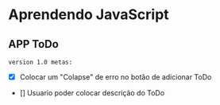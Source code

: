 <h1>Aprendendo JavaScript</h1> 

<h2>APP ToDo</h2>

`version 1.0 metas:`
- [x] Colocar um "Colapse" de erro no botão de adicionar ToDo
- [] Usuario poder colocar descrição do ToDo
